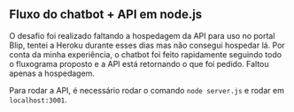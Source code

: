## Fluxo do chatbot + API em node.js

O desafio foi realizado faltando a hospedagem da API para uso no portal Blip, tentei a Heroku durante esses dias mas não consegui hospedar lá.
Por conta da minha experiência, o chatbot foi feito rapidamente seguindo todo o fluxograma proposto e a API está retornando o que foi pedido. Faltou apenas a hospedagem.

Para rodar a API, é necessário rodar o comando `node server.js` e rodar em `localhost:3001`.
